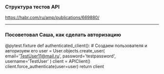 ### Структура тестов API
https://habr.com/ru/amp/publications/669880/

------

### Посоветовал Саша, как сделать авторизацию
@pytest.fixture
def authenticated_client():
    # Создаем пользователя и авторизуем его
    user = User.objects.create_user(
        email='TestUser11@mail.ru',
        password='testpassword',
        username='TestUser'
    )
    client = APIClient()
    client.force_authenticate(user=user)
    return client